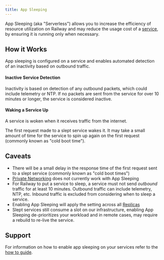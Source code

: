 ```yaml
---
title: App Sleeping
---
```


App Sleeping (aka "Serverless") allows you to increase the efficiency of resource utilization on Railway and may reduce the usage cost of a [service](/reference/services), by ensuring it is running only when necessary.

## How it Works

App sleeping is configured on a service and enables automated detection of an inactivity based on outbound traffic.

#### Inactive Service Detection

Inactivity is based on detection of any outbound packets, which could include telemetry or NTP. If no packets are sent from the service for over 10 minutes or longer, the service is considered inactive.

#### Waking a Service Up

A service is woken when it receives traffic from the internet.

The first request made to a slept service wakes it. It may take a small amount of time for the service to spin up again on the first request (commonly known as "cold boot time").

## Caveats

- There will be a small delay in the response time of the first request sent to a slept service (commonly known as "cold boot times")
- [Private Networking](/reference/private-networking) does not currently work with App Sleeping
- For Railway to put a service to sleep, a service must not send _outbound_ traffic for at least 10 minutes. Outbound traffic can include telemetry, NTP, etc. Inbound traffic is excluded from considering when to sleep a service.
- Enabling App Sleeping will apply the setting across all [Replicas](/reference/scaling#horizontal-scaling-with-replicas)
- Slept services still consume a slot on our infrastructure, enabling App Sleeping de-prioritizes your workload and in remote cases, may require a rebuild to re-live the service.

## Support

For information on how to enable app sleeping on your services refer to the [how to guide](/guides/optimize-usage#enabling-app-sleeping).
